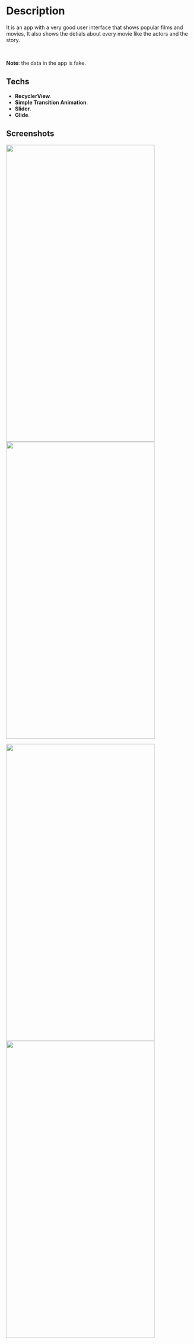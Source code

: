 
# Description

It is an app with a very good user interface that shows popular films and movies, It also shows the detials about every movie like the actors and the story.

</br>

**Note**: the data in the app is fake.

## Techs
* **RecyclerView**.
* **Simple Transition Animation**.
* **Slider**.
* **Glide**.

## Screenshots

<img src="https://user-images.githubusercontent.com/79477855/148279722-3024e450-db90-4fb6-a22d-14b125f1a67d.jpg" width="400" height="800"> <img src="https://user-images.githubusercontent.com/79477855/148279585-2f897cb9-6511-440f-ba3e-70cccca1e38f.jpg" width="400" height="800">

<img src="https://user-images.githubusercontent.com/79477855/148280306-975f391b-35bf-4a37-b5bd-fa98a2f41e4f.jpg" width="400" height="800"> <img src="https://user-images.githubusercontent.com/79477855/148280186-851b15cc-41da-42d6-a938-f8b40d0fe515.jpg" width="400" height="800">

